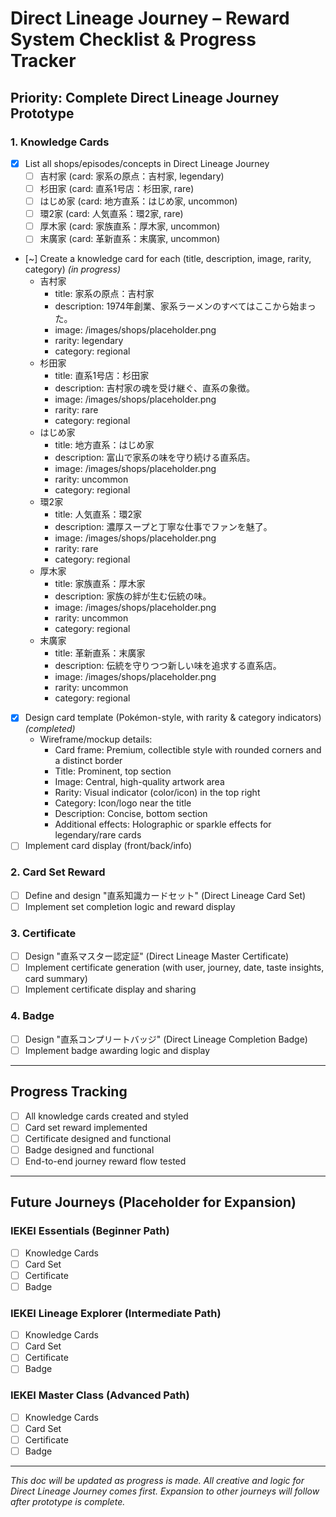 # Direct Lineage Journey – Reward System Checklist & Progress Tracker

## **Priority: Complete Direct Lineage Journey Prototype**

### **1. Knowledge Cards**
- [x] List all shops/episodes/concepts in Direct Lineage Journey
  - [ ] 吉村家 (card: 家系の原点：吉村家, legendary)
  - [ ] 杉田家 (card: 直系1号店：杉田家, rare)
  - [ ] はじめ家 (card: 地方直系：はじめ家, uncommon)
  - [ ] 環2家 (card: 人気直系：環2家, rare)
  - [ ] 厚木家 (card: 家族直系：厚木家, uncommon)
  - [ ] 末廣家 (card: 革新直系：末廣家, uncommon)
- [~] Create a knowledge card for each (title, description, image, rarity, category) *(in progress)*
  - 吉村家
    - title: 家系の原点：吉村家
    - description: 1974年創業、家系ラーメンのすべてはここから始まった。
    - image: /images/shops/placeholder.png
    - rarity: legendary
    - category: regional
  - 杉田家
    - title: 直系1号店：杉田家
    - description: 吉村家の魂を受け継ぐ、直系の象徴。
    - image: /images/shops/placeholder.png
    - rarity: rare
    - category: regional
  - はじめ家
    - title: 地方直系：はじめ家
    - description: 富山で家系の味を守り続ける直系店。
    - image: /images/shops/placeholder.png
    - rarity: uncommon
    - category: regional
  - 環2家
    - title: 人気直系：環2家
    - description: 濃厚スープと丁寧な仕事でファンを魅了。
    - image: /images/shops/placeholder.png
    - rarity: rare
    - category: regional
  - 厚木家
    - title: 家族直系：厚木家
    - description: 家族の絆が生む伝統の味。
    - image: /images/shops/placeholder.png
    - rarity: uncommon
    - category: regional
  - 末廣家
    - title: 革新直系：末廣家
    - description: 伝統を守りつつ新しい味を追求する直系店。
    - image: /images/shops/placeholder.png
    - rarity: uncommon
    - category: regional
- [x] Design card template (Pokémon-style, with rarity & category indicators) *(completed)*
  - Wireframe/mockup details:
    - Card frame: Premium, collectible style with rounded corners and a distinct border
    - Title: Prominent, top section
    - Image: Central, high-quality artwork area
    - Rarity: Visual indicator (color/icon) in the top right
    - Category: Icon/logo near the title
    - Description: Concise, bottom section
    - Additional effects: Holographic or sparkle effects for legendary/rare cards
- [ ] Implement card display (front/back/info)

### **2. Card Set Reward**
- [ ] Define and design "直系知識カードセット" (Direct Lineage Card Set)
- [ ] Implement set completion logic and reward display

### **3. Certificate**
- [ ] Design "直系マスター認定証" (Direct Lineage Master Certificate)
- [ ] Implement certificate generation (with user, journey, date, taste insights, card summary)
- [ ] Implement certificate display and sharing

### **4. Badge**
- [ ] Design "直系コンプリートバッジ" (Direct Lineage Completion Badge)
- [ ] Implement badge awarding logic and display

---

## **Progress Tracking**
- [ ] All knowledge cards created and styled
- [ ] Card set reward implemented
- [ ] Certificate designed and functional
- [ ] Badge designed and functional
- [ ] End-to-end journey reward flow tested

---

## **Future Journeys (Placeholder for Expansion)**

### IEKEI Essentials (Beginner Path)
- [ ] Knowledge Cards
- [ ] Card Set
- [ ] Certificate
- [ ] Badge

### IEKEI Lineage Explorer (Intermediate Path)
- [ ] Knowledge Cards
- [ ] Card Set
- [ ] Certificate
- [ ] Badge

### IEKEI Master Class (Advanced Path)
- [ ] Knowledge Cards
- [ ] Card Set
- [ ] Certificate
- [ ] Badge

---

*This doc will be updated as progress is made. All creative and logic for Direct Lineage Journey comes first. Expansion to other journeys will follow after prototype is complete.* 